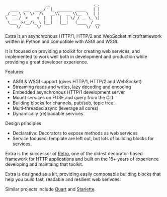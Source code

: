 ```
                  __                   ._.
  ____  ___  ____/  |_ _______ _____   | |
_/ __ \ \  \/  /\   __\\_  __ \\__  \  | |
\  ___/  >    <  |  |   |  | \/ / __ \_ \|
 \___  >/__/\_ \ |__|   |__|   (____  / __
     \/       \/                    \/  \/
```

Extra is an asynchronous HTTP/1, HTTP/2 and WebSocket microframework written
in Python and compatible with ASGI and WSGI.

It is focused on providing a toolkit for creating web services, and
implemented to work well both in development and production while providing a
great developer experience.

Features:

-   ASGI & WSGI support (gives HTTP/1, HTTP/2 and WebSocket)
-   Streaming reads and writes, lazy decoding and encoding
-   Embedded asynchronous HTTP/1 development server
-   Mount services on FUSE and query from the CLI
-   Building blocks for channels, pub/sub, topic tree.
-   Multi-threaded async (leverage all cores)
-   Dynamically (re)loadable services

Design principles

-   Declarative: Decorators to expose methods as web services
-   Service focused: template are left out, but lots of building blocks for
    services.

Extra is the successor of [Retro](https://github.com/sebastien/retro), one of
the oldest decorator-based framework for HTTP applications and built on the
15+ years of experience developing and maintaing that toolkit.

Extra is designed as a kit, providing easily composable building blocks that
help you build fast, readable and resilient web serivces.

Similar projects include [Quart](https://github.com/pgjones/quart) and [Starlette](https://github.com/encode/starlette).
